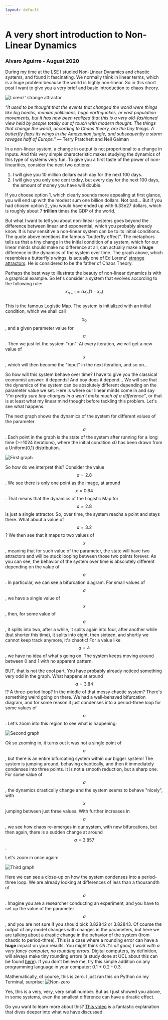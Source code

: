 ```yaml
---
layout: default
---
```


# A very short introduction to Non-Linear Dynamics

### Alvaro Aguirre - August 2020

During my time at the LSE I studied Non-Linear Dynamics and chaotic systems, and found it fascinating. We normally think in linear terms, which is a huge problem because the world is highly non-linear. So in this short post I want to give you a very brief and basic introduction to chaos theory.

![Lorenz' strange attractor](https://user-images.githubusercontent.com/29491896/73464959-951b8780-4377-11ea-9705-a746c01f4d52.png)

_“It used to be thought that the events that changed the world were things like big bombs, maniac politicians, huge earthquakes, or vast population movements, but it has now been realized that this is a very old-fashioned view held by people totally out of touch with modern thought. The things that change the world, according to Chaos theory, are the tiny things. A butterfly flaps its wings in the Amazonian jungle, and subsequently a storm ravages half of Europe.”_ 
— Terry Pratchett and Neil Gaiman

In a non-linear system, a change in output is not proportional to a change in inputs. And this very simple characteristic makes studying the dynamics of this type of systems very fun. To give you a first taste of the power of non-linearities, consider the next two options:

1) I will give you 10 million dollars each day for the next 100 days.  
2) I will give you only one cent today, but every day for the next 100 days, the amount of money you have will double.

If you choose option 1, which clearly sounds more appealing at first glance, you will end up with the modest sum one billion dollars. Not bad... But if you had chosen option 2, you would have ended up with 6.33e27 dollars, which is roughly about 7 **trillion** times the GDP of the world. 

But what I want to tell you about non-linear systems goes beyond the difference between linear and exponential, which you probably already know. It is how sensitive a non-linear system can be to its initial conditions. The quote above mentions the famous "butterfly effect". The metaphors tells us that a tiny change in the initial condition of a system, which for our linear minds should make no difference at all, can actually make a **huge** difference in the dynamics of the system over time. The graph above, which resembles a butterfly's wings, is actually one of Ed Lorenz' [strange attractors](https://en.wikipedia.org/wiki/Lorenz_system). He is considered to be the father of Chaos Theory. 

Perhaps the best way to illustrate the beauty of non-linear dynamics is with a graphical example. So let's consider a system that evolves according to the following rule:  
$$x_{n+1} = a x_n (1-x_n)$$  
This is the famous Logistic Map. The system is initialized with an initial condition, which we shall call $$x_0$$, and a given parameter value for $$a$$. Then we just let the system "run". At every iteration, we will get a new value of $$x$$, which will then become the "input" in the next iteration, and so on...

So how will this system behave over time? I have to give you the classical economist answer: it depends! And boy does it depend... We will see that the dynamics of the system can be absolutely different depending on the parameter value we set. Here is where our linear minds come in and say _"I'm pretty sure tiny changes in a won't make much of a difference"_, or that is at least what my linear mind thought before tackling this problem. Let's see what happens.

The next graph shows the dynamics of the system for different values of the parameter $$a$$. Each point in the graph is the state of the system after running for a long time (>=1024 iterations), where the initial condition x0 has been drawn from a Uniform(0,1) distribution. 

![First graph](https://user-images.githubusercontent.com/29491896/73464369-b760d580-4376-11ea-9336-2872ac243a18.png) 

So how do we interpret this? Consider the value $$a = 2.8$$. We see there is only one point as the image, at around $$x = 0.64$$. That means that the dynamics of the Logistic Map for $$a = 2.8$$ is just a single attractor. So, over time, the system reachs a point and stays there. What about a value of $$a = 3.2$$? We then see that it maps to two values of $$x$$, meaning that for such value of the parameter, the state will have two attractors and will be stuck looping between those two points forever. As you can see, the behavior of the system over time is absolutely different depending on the value of $$a$$. In particular, we can see a bifurcation diagram. For small values of $$a$$, we have a single value of $$x$$, then, for some value of $$a$$, it splits into two, after a while, it splits again into four, after another while (but shorter this time), it splits into eight, then sixteen, and shortly we cannot keep track anymore, it's chaotic! For a value like $$a = 4$$, we have no idea of what's going on. The system keeps moving around between 0 and 1 with no apparent pattern. 

BUT, that is not the cool part. You have probably already noticed something very odd in the graph. What happens at around $$a = 3.84$$!? A three-period loop? In the middle of that messy chaotic system? There's something weird going on there. We had a well-behaved bifurcation diagram, and for some reason it just condenses into a period-three loop for some values of $$a$$. Let's zoom into this region to see what is happening:

![Second graph](https://user-images.githubusercontent.com/29491896/73464370-b7f96c00-4376-11ea-96ea-b1c76e113057.png)

Ok so zooming in, it turns out it was not a single point of $$a$$, but there is an entire bifurcating system within our bigger system! The system is jumping around, behaving chaotically, and then it immediately condenses into three points. It is not a smooth reduction, but a sharp one. For some value of $$a$$, the dynamics drastically change and the system seems to behave "nicely", with $$x$$ jumping between just three values. With further increases in $$a$$, we see how chaos re-emerges in our system, with new bifurcations, but then again, there is a sudden change at around $$a = 3.857$$. 

Let's zoom in once again:

![Third graph](https://user-images.githubusercontent.com/29491896/73464371-b7f96c00-4376-11ea-86b2-a7a3dc37c0da.png)

Here we can see a close-up on how the system condenses into a period-three loop. We are already looking at differences of less than a thousandth of $$a$$. Imagine you are a researcher conducting an experiment, and you have to set up the value of the parameter $$a$$, and you are not sure if you should pick 3.82842 or 3.82843. Of course the output of any model changes with changes in the parameters, but here we are talking about a drastic change in the behavior of the system (from chaotic to period-three). This is a case where a rounding error can have a **huge** impact on your results. You might think _Oh it's all good, I work with a very fancy computer, no rounding errors_. Digital computers, by definition, will always make tiny rounding errors (a study done at UCL about this can be found [here](https://www.ucl.ac.uk/news/2019/sep/numbers-limit-how-accurately-digital-computers-model-chaos)). If you don't believe me, try this simple addition on any programming language in your computer: 0.1 + 0.2 - 0.3.

Mathematically, of course, this is zero. I just ran this on Python on my Terminal, surprise: ![Non-zero](https://user-images.githubusercontent.com/29491896/73473383-930bf580-4384-11ea-8f7e-876261d63709.png)

Yes, this is a very, very, very small number. But as I just showed you above, in some systems, even the smallest difference can have a drastic effect.

Do you want to learn more about this? [This video](https://www.youtube.com/watch?v=ovJcsL7vyrk) is a fantastic explanation that dives deeper into what we have discussed.